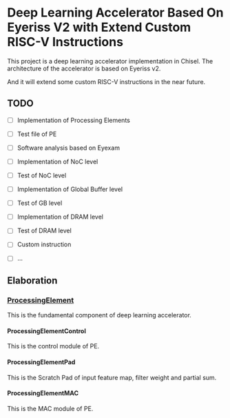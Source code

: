 # Deep Learning Accelerator Based On Eyeriss V2 with Extend Custom RISC-V Instructions

This project is a deep learning accelerator implementation in Chisel. The architecture of the accelerator is based on Eyeriss v2.

And it will extend some custom RISC-V instructions in the near future.

## TODO

- [ ] Implementation of Processing Elements

- [ ] Test file of PE

- [ ] Software analysis based on Eyexam

- [ ] Implementation of NoC level

- [ ] Test of NoC level

- [ ] Implementation of Global Buffer level

- [ ] Test of GB level

- [ ] Implementation of DRAM level

- [ ] Test of DRAM level

- [ ] Custom instruction

- [ ] ...

## Elaboration

### [ProcessingElement](https://github.com/SingularityKChen/dl_accelerator/blob/master/src/main/scala/ProcessingElement.scala)

This is the fundamental component of deep learning accelerator.

#### ProcessingElementControl

This is the control module of PE.

#### ProcessingElementPad

This is the Scratch Pad of input feature map, filter weight and partial sum.

#### ProcessingElementMAC

This is the MAC module of PE.
